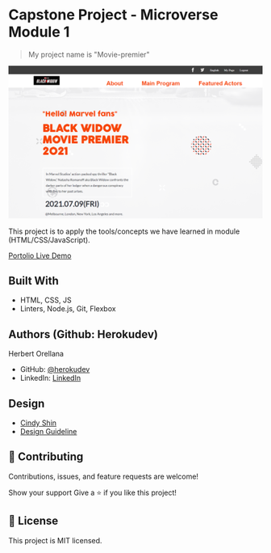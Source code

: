 # Capstone Project - Microverse Module 1

> My project name is "Movie-premier"

![screenshot](./app_screenshot.png)

This project is to apply the tools/concepts we have learned in module (HTML/CSS/JavaScript). 

[Portolio Live Demo](https://herokudev.github.io/Movie-premier/)


## Built With
- HTML, CSS, JS
- Linters, Node.js, Git, Flexbox


## Authors (Github: Herokudev)
Herbert Orellana

- GitHub: [@herokudev](https://github.com/herokudev)
- LinkedIn: [LinkedIn](https://linkedin.com/in/armando-orellana-a0b50b34)

## Design 
- [Cindy Shin](https://www.behance.net/adagio07) 
- [Design Guideline](https://www.behance.net/adagio07) 

## 🤝 Contributing
Contributions, issues, and feature requests are welcome!

Show your support
Give a ⭐️ if you like this project!

## 📝 License 
This project is MIT licensed.